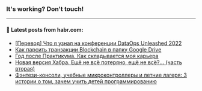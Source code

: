 ### It's working? Don't touch!

---
<!--
#### 🛠️ Technical stack:

![C++](https://img.shields.io/badge/C++-informational?logo=c%2B%2B&style=flat&logoColor=white&color=9C033A)
![Java](https://img.shields.io/badge/Java-informational?logo=java&style=flat&logoColor=white&color=007396)
![Kotlin](https://img.shields.io/badge/Kotlin-informational?logo=Kotlin&style=flat&logoColor=white&color=0095D5)
![JS](https://img.shields.io/badge/JS-informational?logo=javaScript&style=flat&logoColor=black&color=F7Df1E) <br>
![HTML5](https://img.shields.io/badge/HTML5-informational?logo=html5&style=flat&logoColor=white&color=E34F26)
![CSS3](https://img.shields.io/badge/CSS3-informational?logo=css3&style=flat&logoColor=white&color=157286)
![Sass](https://img.shields.io/badge/Saas-informational?logo=sass&style=flat&logoColor=white&color=hotpink)
![PHP](https://img.shields.io/badge/PHP-informational?logo=php&style=flat&logoColor=white&color=777BB4) <br>
![WebPAck](https://img.shields.io/badge/WebPack-informational?logo=webPack&style=flat&logoColor=white&color=FF6F00)
![Bootstrap](https://img.shields.io/badge/Bootstrap-informational?logo=Bootstrap&style=flat&logoColor=white&color=7952B3)
![MySQL](https://img.shields.io/badge/MySQL-informational?logo=MySQL&style=flat&logoColor=white&color=00f) <br>
![NodeJS](https://img.shields.io/badge/NodeJS-informational?logo=node.js&style=flat&logoColor=white&color=43853D)
![Spring](https://img.shields.io/badge/Spring-informational?logo=Spring&style=flat&logoColor=white&color=0A9EDC)
![Angular](https://img.shields.io/badge/Vue-informational?logo=vue.js&style=flat&logoColor=white&color=red)
![Git](https://img.shields.io/badge/Git-informational?logo=git&style=flat&logoColor=white&color=darkorange)

___
-->

#### 💬 Latest posts from habr.com:

<!-- BLOG-POST-LIST:START -->
- [[Перевод] Что я узнал на конференции DataOps Unleashed 2022](https://habr.com/ru/post/673320/?utm_source=habrahabr&utm_medium=rss&utm_campaign=673320)
- [Как парсить транзакции Blockchain в папку Google Drive](https://habr.com/ru/post/674016/?utm_source=habrahabr&utm_medium=rss&utm_campaign=674016)
- [Год после Практикума. Как складывается моя карьера](https://habr.com/ru/post/673896/?utm_source=habrahabr&utm_medium=rss&utm_campaign=673896)
- [Новая версия Хабра. Ещё не всё потеряно, ещё не всё?… &lpar;часть вторая&rpar;](https://habr.com/ru/post/673352/?utm_source=habrahabr&utm_medium=rss&utm_campaign=673352)
- [Фэнтези-консоли, учебные микроконтроллеры и летние лагеря: 3 истории о том, зачем учить детей программированию](https://habr.com/ru/post/674000/?utm_source=habrahabr&utm_medium=rss&utm_campaign=674000)
<!-- BLOG-POST-LIST:END -->
